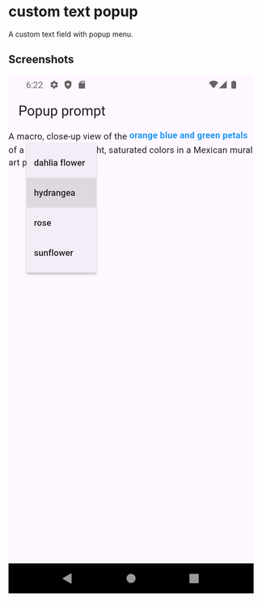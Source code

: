 # custom text popup

A custom text field with popup menu.

## Screenshots

![](/screenshots/Screenshot_1724887354.png)
